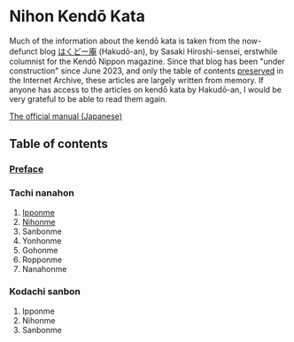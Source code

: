 # Nihon Kendō Kata
Much of the information about the kendō kata is taken from the now-defunct blog [はくどー庵](https://hakudoh.com/%E3%83%88%E3%83%83%E3%83%97%E3%83%9A%E3%83%BC%E3%82%B8/) (Hakudō-an), by Sasaki Hiroshi-sensei, erstwhile columnist for the Kendō Nippon magazine. Since that blog has been "under construction" since June 2023, and only the table of contents [preserved](https://web.archive.org/web/20210207125320/https://hakudoh.com/wp/study/page_0502/) in the Internet Archive, these articles are largely written from memory. If anyone has access to the articles on kendō kata by Hakudō-an, I would be very grateful to be able to read them again.

[The official manual (Japanese)](https://www.kendo.or.jp/wp/wp-content/uploads/2020/12/nippon_kendo_kata_manual.pdf)

## Table of contents
### [Preface](preface.md)
### Tachi nanahon
1. [Ipponme](tachi-ipponme.md)
2. [Nihonme](tachi-nihonme.md)
3. Sanbonme
4. Yonhonme
5. Gohonme
6. Ropponme
7. Nanahonme

### Kodachi sanbon
1. Ipponme
2. Nihonme
3. Sanbonme
